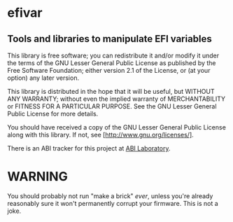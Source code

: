 efivar
======

Tools and libraries to manipulate EFI variables
---------------------------------------------

This library is free software; you can redistribute it and/or
modify it under the terms of the GNU Lesser General Public
License as published by the Free Software Foundation; either
version 2.1 of the License, or (at your option) any later version.

This library is distributed in the hope that it will be useful,
but WITHOUT ANY WARRANTY; without even the implied warranty of
MERCHANTABILITY or FITNESS FOR A PARTICULAR PURPOSE.  See the GNU
Lesser General Public License for more details.

You should have received a copy of the GNU Lesser General Public License
along with this library.  If not, see [http://www.gnu.org/licenses/].

There is an ABI tracker for this project at [ABI Laboratory].

[http://www.gnu.org/licenses/]: http://www.gnu.org/licenses/
[ABI Laboratory]: https://abi-laboratory.pro/tracker/timeline/efivar/

WARNING
=======
You should probably not run "make a brick" *ever*, unless you're already
reasonably sure it won't permanently corrupt your firmware.  This is not a
joke.
